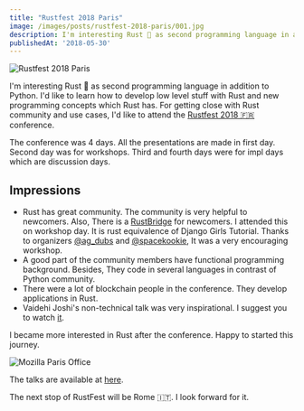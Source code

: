 ```yaml
---
title: "Rustfest 2018 Paris"
image: /images/posts/rustfest-2018-paris/001.jpg
description: I'm interesting Rust 🦀 as second programming language in addition to Python. I'd like to learn how to develop low level stuff with Rust and new programming concepts which Rust has.
publishedAt: '2018-05-30'
---
```


![Rustfest 2018 Paris](/images/posts/rustfest-2018-paris/001.jpg "'Scalable Networking with Rust' Presentation by Tigran Bayburtsyan")

I'm interesting Rust 🦀 as second programming language in addition to Python. I'd like to
learn how to develop low level stuff with Rust and new programming concepts which Rust has.
For getting close with Rust community and use cases, I'd like to attend the
[Rustfest 2018 🇫🇷](https://paris.rustfest.eu/) conference.

The conference was 4 days. All the presentations are made in first day. Second day was for workshops. Third and fourth
days were for impl days which are discussion days.

## Impressions
- Rust has great community. The community is very helpful to newcomers. Also, There is a [RustBridge](https://rustbridge.github.io/) for newcomers. I attended this on workshop day. It is rust equivalence of Django Girls Tutorial. Thanks to organizers [@ag_dubs](https://twitter.com/ag_dubs) and [@spacekookie](https://twitter.com/spacekookie), It was a very encouraging workshop.
- A good part of the community members have functional programming background. Besides, They code in several languages in contrast of Python community.
- There were a lot of blockchain people in the conference. They develop applications in Rust.
- Vaidehi Joshi's non-technical talk was very inspirational. I suggest you to watch [it](https://www.youtube.com/watch?v=23lRkdDXqY0).

I became more interested in Rust after the conference. Happy to started this journey.

![Mozilla Paris Office](/images/posts/rustfest-2018-paris/mozilla-paris.jpg "Mozilla Paris Office")

The talks are available at [here](https://www.youtube.com/watch?v=23lRkdDXqY0&list=PL85XCvVPmGQgdqz9kz6qH3SI_hp7Zb4s1).

The next stop of RustFest will be Rome 🇮🇹. I look forward for it.
